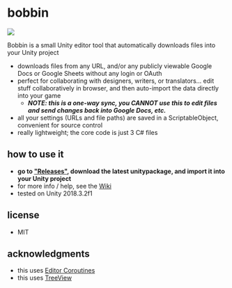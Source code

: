 # bobbin
<img src=https://raw.githubusercontent.com/radiatoryang/bobbin/master/Media/bobbin_screenshot01.png> 

Bobbin is a small Unity editor tool that automatically downloads files into your Unity project
- downloads files from any URL, and/or any publicly viewable Google Docs or Google Sheets without any login or OAuth
- perfect for collaborating with designers, writers, or translators... edit stuff collaboratively in browser, and then auto-import the data directly into your game
    - ___NOTE: this is a one-way sync, you **CANNOT** use this to edit files and send changes back into Google Docs, etc.___
- all your settings (URLs and file paths) are saved in a ScriptableObject, convenient for source control
- really lightweight; the core code is just 3 C# files

## how to use it
- **go to ["Releases"](https://github.com/radiatoryang/bobbin/releases), download the latest unitypackage, and import it into your Unity project**
- for more info / help, see the [Wiki](https://github.com/radiatoryang/bobbin/wiki)
- tested on Unity 2018.3.2f1

## license
- MIT

## acknowledgments
- this uses [Editor Coroutines](https://github.com/marijnz/unity-editor-coroutines)
- this uses [TreeView](https://docs.unity3d.com/Manual/TreeViewAPI.html)
